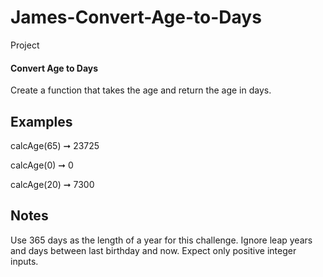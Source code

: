 # James-Convert-Age-to-Days
Project

#### Convert Age to Days

Create a function that takes the age and return the age in days.
## Examples
calcAge(65) ➞ 23725

calcAge(0) ➞ 0

calcAge(20) ➞ 7300
## Notes
Use 365 days as the length of a year for this challenge.
Ignore leap years and days between last birthday and now.
Expect only positive integer inputs.
